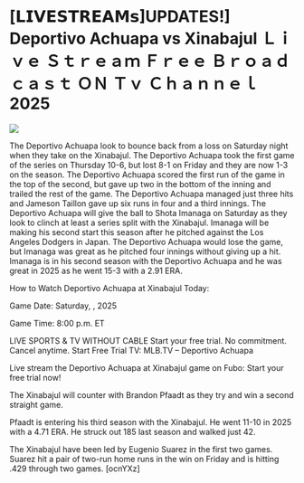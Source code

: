 # [𝗟𝗜𝗩𝗘𝗦𝗧𝗥𝗘𝗔𝗠𝘀]UPDATES!] Deportivo Achuapa vs Xinabajul Ｌｉｖｅ Ｓｔｒｅａｍ Ｆｒｅｅ Ｂｒｏａｄｃａｓｔ ＯＮ Ｔｖ Ｃｈａｎｎｅｌ  2025  
  
  
[![](https://i.imgur.com/qSNzIqt.png)](https://movie.rssnews.media/IeWppmZsZ.php)  
  
The Deportivo Achuapa look to bounce back from a loss on Saturday night when they take on the Xinabajul. The Deportivo Achuapa took the first game of the series on Thursday 10-6, but lost 8-1 on Friday and they are now 1-3 on the season. The Deportivo Achuapa scored the first run of the game in the top of the second, but gave up two in the bottom of the inning and trailed the rest of the game. The Deportivo Achuapa managed just three hits and Jameson Taillon gave up six runs in four and a third innings. The Deportivo Achuapa will give the ball to Shota Imanaga on Saturday as they look to clinch at least a series split with the Xinabajul. Imanaga will be making his second start this season after he pitched against the Los Angeles Dodgers in Japan. The Deportivo Achuapa would lose the game, but Imanaga was great as he pitched four innings without giving up a hit. Imanaga is in his second season with the Deportivo Achuapa and he was great in 2025 as he went 15-3 with a 2.91 ERA.

How to Watch Deportivo Achuapa at Xinabajul Today:

Game Date: Saturday, , 2025

Game Time: 8:00 p.m. ET

LIVE SPORTS & TV WITHOUT CABLE
Start your free trial. No commitment. Cancel anytime.
Start Free Trial
TV: MLB.TV – Deportivo Achuapa

Live stream the Deportivo Achuapa at Xinabajul game on Fubo: Start your free trial now!

The Xinabajul will counter with Brandon Pfaadt as they try and win a second straight game.

Pfaadt is entering his third season with the Xinabajul. He went 11-10 in 2025 with a 4.71 ERA. He struck out 185 last season and walked just 42.

The Xinabajul have been led by Eugenio Suarez in the first two games. Suarez hit a pair of two-run home runs in the win on Friday and is hitting .429 through two games. [ocnYXz]